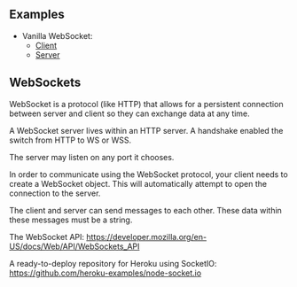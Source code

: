 ## Examples

- Vanilla WebSocket:
    - [Client](./vanilla-websocket/client/index.html)
    - [Server](./vanilla-websocket/server/index.js)

## WebSockets

WebSocket is a protocol (like HTTP) that allows for a persistent connection between server and client so they can exchange data at any time.

A WebSocket server lives within an HTTP server. A handshake enabled the switch from HTTP to WS or WSS.

The server may listen on any port it chooses.

In order to communicate using the WebSocket protocol, your client needs to create a WebSocket object. This will automatically attempt to open the connection to the server.

The client and server can send messages to each other. These data within these messages must be a string.




The WebSocket API: https://developer.mozilla.org/en-US/docs/Web/API/WebSockets_API

 
A ready-to-deploy repository for Heroku using SocketIO: https://github.com/heroku-examples/node-socket.io
